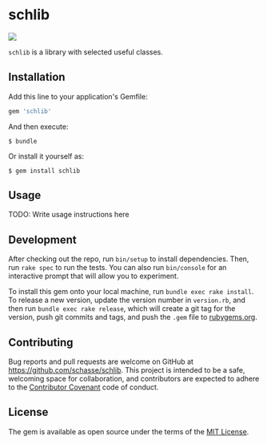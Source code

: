 # schlib

![](https://github.com/schasse/schlib/blob/master/logo/schlib_logo.png)

`schlib` is a library with selected useful classes.

## Installation

Add this line to your application's Gemfile:

```ruby
gem 'schlib'
```

And then execute:

    $ bundle

Or install it yourself as:

    $ gem install schlib

## Usage

TODO: Write usage instructions here

## Development

After checking out the repo, run `bin/setup` to install
dependencies. Then, run `rake spec` to run the tests. You can also run
`bin/console` for an interactive prompt that will allow you to
experiment.

To install this gem onto your local machine, run `bundle exec rake
install`. To release a new version, update the version number in
`version.rb`, and then run `bundle exec rake release`, which will
create a git tag for the version, push git commits and tags, and push
the `.gem` file to [rubygems.org](https://rubygems.org).

## Contributing

Bug reports and pull requests are welcome on GitHub at
https://github.com/schasse/schlib. This project is intended to be a
safe, welcoming space for collaboration, and contributors are expected
to adhere to
the [Contributor Covenant](http://contributor-covenant.org) code of
conduct.


## License

The gem is available as open source under the terms of
the [MIT License](http://opensource.org/licenses/MIT).
